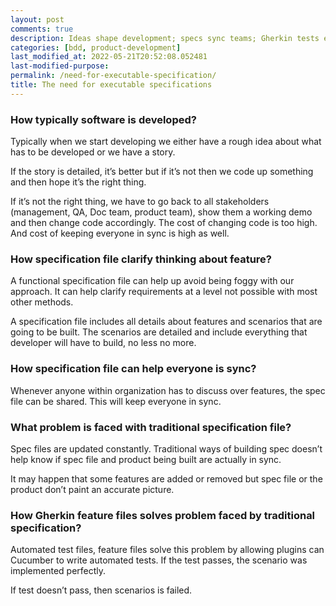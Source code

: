 ```yaml
---
layout: post
comments: true
description: Ideas shape development; specs sync teams; Gherkin tests ensure precision.
categories: [bdd, product-development]
last_modified_at: 2022-05-21T20:52:08.052481
last-modified-purpose:
permalink: /need-for-executable-specification/
title: The need for executable specifications
---
```


### How typically software is developed?

Typically when we start developing we either have a rough idea about what has to be developed or we have a story.

If the story is detailed, it’s better but if it’s not then we code up something and then hope it’s the right thing. 

If it’s not the right thing, we have to go back to all stakeholders (management, QA, Doc team, product team), show them a working demo and then change code accordingly. The cost of changing code is too high. And cost of keeping everyone in sync is high as well.

### How specification file clarify thinking about feature?

A functional specification file can help up avoid being foggy with our approach. It can help clarify requirements at a level not possible with most other methods.

A specification file includes all details about features and scenarios that are going to be built. The scenarios are detailed and include everything that developer will have to build, no less no more.


### How specification file can help everyone is sync?

Whenever anyone within organization has to discuss over features, the spec file can be shared. This will keep everyone in sync.


### What problem is faced with traditional specification file?

Spec files are updated constantly. Traditional ways of building spec doesn’t help know if spec file and product being built are actually in sync. 

It may happen that some features are added or removed but spec file or the product don’t paint an accurate picture.


### How Gherkin feature files solves problem faced by traditional specification?

Automated test files, feature files solve this problem by allowing plugins can Cucumber to write automated tests. If the test passes, the scenario was implemented perfectly.

If test doesn’t pass, then scenarios is failed.
